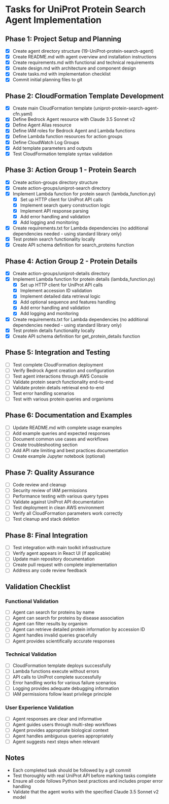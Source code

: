 # Tasks for UniProt Protein Search Agent Implementation

## Phase 1: Project Setup and Planning

- [x] Create agent directory structure (19-UniProt-protein-search-agent)
- [x] Create README.md with agent overview and installation instructions
- [x] Create requirements.md with functional and technical requirements
- [x] Create design.md with architecture and component design
- [x] Create tasks.md with implementation checklist
- [x] Commit initial planning files to git

## Phase 2: CloudFormation Template Development

- [x] Create main CloudFormation template (uniprot-protein-search-agent-cfn.yaml)
- [x] Define Bedrock Agent resource with Claude 3.5 Sonnet v2
- [x] Define Agent Alias resource
- [x] Define IAM roles for Bedrock Agent and Lambda functions
- [x] Define Lambda function resources for action groups
- [x] Define CloudWatch Log Groups
- [x] Add template parameters and outputs
- [x] Test CloudFormation template syntax validation

## Phase 3: Action Group 1 - Protein Search

- [x] Create action-groups directory structure
- [x] Create action-groups/uniprot-search directory
- [x] Implement Lambda function for protein search (lambda_function.py)
  - [x] Set up HTTP client for UniProt API calls
  - [x] Implement search query construction logic
  - [x] Implement API response parsing
  - [x] Add error handling and validation
  - [x] Add logging and monitoring
- [x] Create requirements.txt for Lambda dependencies (no additional dependencies needed - using standard library only)
- [x] Test protein search functionality locally
- [x] Create API schema definition for search_proteins function

## Phase 4: Action Group 2 - Protein Details

- [x] Create action-groups/uniprot-details directory
- [x] Implement Lambda function for protein details (lambda_function.py)
  - [x] Set up HTTP client for UniProt API calls
  - [x] Implement accession ID validation
  - [x] Implement detailed data retrieval logic
  - [x] Add optional sequence and features handling
  - [x] Add error handling and validation
  - [x] Add logging and monitoring
- [x] Create requirements.txt for Lambda dependencies (no additional dependencies needed - using standard library only)
- [x] Test protein details functionality locally
- [x] Create API schema definition for get_protein_details function

## Phase 5: Integration and Testing

- [ ] Test complete CloudFormation deployment
- [ ] Verify Bedrock Agent creation and configuration
- [ ] Test agent interactions through AWS Console
- [ ] Validate protein search functionality end-to-end
- [ ] Validate protein details retrieval end-to-end
- [ ] Test error handling scenarios
- [ ] Test with various protein queries and organisms

## Phase 6: Documentation and Examples

- [ ] Update README.md with complete usage examples
- [ ] Add example queries and expected responses
- [ ] Document common use cases and workflows
- [ ] Create troubleshooting section
- [ ] Add API rate limiting and best practices documentation
- [ ] Create example Jupyter notebook (optional)

## Phase 7: Quality Assurance

- [ ] Code review and cleanup
- [ ] Security review of IAM permissions
- [ ] Performance testing with various query types
- [ ] Validate against UniProt API documentation
- [ ] Test deployment in clean AWS environment
- [ ] Verify all CloudFormation parameters work correctly
- [ ] Test cleanup and stack deletion

## Phase 8: Final Integration

- [ ] Test integration with main toolkit infrastructure
- [ ] Verify agent appears in React UI (if applicable)
- [ ] Update main repository documentation
- [ ] Create pull request with complete implementation
- [ ] Address any code review feedback

## Validation Checklist

### Functional Validation

- [ ] Agent can search for proteins by name
- [ ] Agent can search for proteins by disease association
- [ ] Agent can filter results by organism
- [ ] Agent can retrieve detailed protein information by accession ID
- [ ] Agent handles invalid queries gracefully
- [ ] Agent provides scientifically accurate responses

### Technical Validation

- [ ] CloudFormation template deploys successfully
- [ ] Lambda functions execute without errors
- [ ] API calls to UniProt complete successfully
- [ ] Error handling works for various failure scenarios
- [ ] Logging provides adequate debugging information
- [ ] IAM permissions follow least privilege principle

### User Experience Validation

- [ ] Agent responses are clear and informative
- [ ] Agent guides users through multi-step workflows
- [ ] Agent provides appropriate biological context
- [ ] Agent handles ambiguous queries appropriately
- [ ] Agent suggests next steps when relevant

## Notes

- Each completed task should be followed by a git commit
- Test thoroughly with real UniProt API before marking tasks complete
- Ensure all code follows Python best practices and includes proper error handling
- Validate that the agent works with the specified Claude 3.5 Sonnet v2 model
